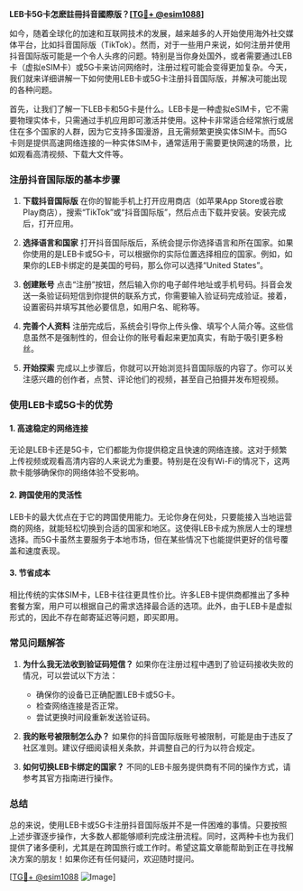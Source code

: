 **LEB卡5G卡怎麽註冊抖音國際版？[[TG💪+ @esim1088](https://t.me/s/esim1088)]**

如今，随着全球化的加速和互联网技术的发展，越来越多的人开始使用海外社交媒体平台，比如抖音国际版（TikTok）。然而，对于一些用户来说，如何注册并使用抖音国际版可能是一个令人头疼的问题。特别是当你身处国外，或者需要通过LEB卡（虚拟eSIM卡）或5G卡来访问网络时，注册过程可能会变得更加复杂。今天，我们就来详细讲解一下如何使用LEB卡或5G卡注册抖音国际版，并解决可能出现的各种问题。

首先，让我们了解一下LEB卡和5G卡是什么。LEB卡是一种虚拟eSIM卡，它不需要物理实体卡，只需通过手机应用即可激活并使用。这种卡非常适合经常旅行或居住在多个国家的人群，因为它支持多国漫游，且无需频繁更换实体SIM卡。而5G卡则是提供高速网络连接的一种实体SIM卡，通常适用于需要更快网速的场景，比如观看高清视频、下载大文件等。

### 注册抖音国际版的基本步骤

1. **下载抖音国际版**
   在你的智能手机上打开应用商店（如苹果App Store或谷歌Play商店），搜索“TikTok”或“抖音国际版”，然后点击下载并安装。安装完成后，打开应用。

2. **选择语言和国家**
   打开抖音国际版后，系统会提示你选择语言和所在国家。如果你使用的是LEB卡或5G卡，可以根据你的实际位置选择相应的国家。例如，如果你的LEB卡绑定的是美国的号码，那么你可以选择“United States”。

3. **创建账号**
   点击“注册”按钮，然后输入你的电子邮件地址或手机号码。抖音会发送一条验证码短信到你提供的联系方式，你需要输入验证码完成验证。接着，设置密码并填写其他必要信息，如用户名、昵称等。

4. **完善个人资料**
   注册完成后，系统会引导你上传头像、填写个人简介等。这些信息虽然不是强制性的，但会让你的账号看起来更加真实，有助于吸引更多粉丝。

5. **开始探索**
   完成以上步骤后，你就可以开始浏览抖音国际版的内容了。你可以关注感兴趣的创作者，点赞、评论他们的视频，甚至自己拍摄并发布短视频。

### 使用LEB卡或5G卡的优势

#### 1. 高速稳定的网络连接
无论是LEB卡还是5G卡，它们都能为你提供稳定且快速的网络连接。这对于频繁上传视频或观看高清内容的人来说尤为重要。特别是在没有Wi-Fi的情况下，这两款卡能够确保你的网络体验不受影响。

#### 2. 跨国使用的灵活性
LEB卡的最大优点在于它的跨国使用能力。无论你身在何处，只要能接入当地运营商的网络，就能轻松切换到合适的国家和地区。这使得LEB卡成为旅居人士的理想选择。而5G卡虽然主要服务于本地市场，但在某些情况下也能提供更好的信号覆盖和速度表现。

#### 3. 节省成本
相比传统的实体SIM卡，LEB卡往往更具性价比。许多LEB卡提供商都推出了多种套餐方案，用户可以根据自己的需求选择最合适的选项。此外，由于LEB卡是虚拟形式的，因此不存在邮寄延迟等问题，即买即用。

### 常见问题解答

1. **为什么我无法收到验证码短信？**
   如果你在注册过程中遇到了验证码接收失败的情况，可以尝试以下方法：
   - 确保你的设备已正确配置LEB卡或5G卡。
   - 检查网络连接是否正常。
   - 尝试更换时间段重新发送验证码。

2. **我的账号被限制怎么办？**
   如果你的抖音国际版账号被限制，可能是由于违反了社区准则。建议仔细阅读相关条款，并调整自己的行为以符合规定。

3. **如何切换LEB卡绑定的国家？**
   不同的LEB卡服务提供商有不同的操作方式，请参考其官方指南进行操作。

### 总结

总的来说，使用LEB卡或5G卡注册抖音国际版并不是一件困难的事情。只要按照上述步骤逐步操作，大多数人都能够顺利完成注册流程。同时，这两种卡也为我们提供了诸多便利，尤其是在跨国旅行或工作时。希望这篇文章能帮助到正在寻找解决方案的朋友！如果你还有任何疑问，欢迎随时提问。

[[TG💪+ @esim1088](https://t.me/s/esim1088) ![Image](https://i.postimg.cc/4NQfJmqS/Snipaste-2025-05-13-00-14-12.png)]